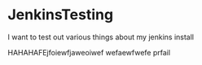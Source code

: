 # JenkinsTesting
I want to test out various things about my jenkins install


HAHAHAFEjfoiewfjaweoiwef
wefaewfwefe
prfail
